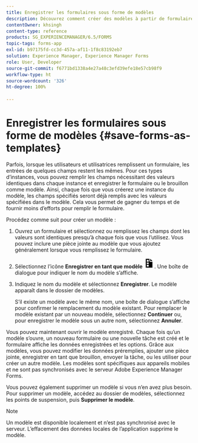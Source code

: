 ```yaml
---
title: Enregistrer les formulaires sous forme de modèles
description: Découvrez comment créer des modèles à partir de formulaires avec des données requises de manière répétée.
contentOwner: khsingh
content-type: reference
products: SG_EXPERIENCEMANAGER/6.5/FORMS
topic-tags: forms-app
exl-id: b97175fd-cc3d-457a-af11-1f8c83192eb7
solution: Experience Manager, Experience Manager Forms
role: User, Developer
source-git-commit: f6771bd1338a4e27a48c3efd39efe18e57cb98f9
workflow-type: ht
source-wordcount: '326'
ht-degree: 100%

---
```


# Enregistrer les formulaires sous forme de modèles {#save-forms-as-templates}

Parfois, lorsque les utilisateurs et utilisatrices remplissent un formulaire, les entrées de quelques champs restent les mêmes. Pour ces types d’instances, vous pouvez remplir les champs nécessitant des valeurs identiques dans chaque instance et enregistrer le formulaire ou le brouillon comme modèle. Ainsi, chaque fois que vous créerez une instance du modèle, les champs spécifiés seront déjà remplis avec les valeurs spécifiées dans le modèle. Cela vous permet de gagner du temps et de fournir moins d’efforts pour remplir le formulaire.

Procédez comme suit pour créer un modèle :

1. Ouvrez un formulaire et sélectionnez ou remplissez les champs dont les valeurs sont identiques presqu’à chaque fois que vous l’utilisez. Vous pouvez inclure une pièce jointe au modèle que vous ajoutez généralement lorsque vous remplissez le formulaire.
1. Sélectionnez l’icône **Enregistrer en tant que modèle** ![save_as_template](assets/save_as_template.png). Une boîte de dialogue pour indiquer le nom du modèle s’affiche.
1. Indiquez le nom du modèle et sélectionnez **Enregistrer**. Le modèle apparaît dans le dossier de modèles.

   S’il existe un modèle avec le même nom, une boîte de dialogue s’affiche pour confirmer le remplacement du modèle existant. Pour remplacer le modèle existant par un nouveau modèle, sélectionnez **Continuer** ou, pour enregistrer le modèle sous un autre nom, sélectionnez **Annuler**.

Vous pouvez maintenant ouvrir le modèle enregistré. Chaque fois qu’un modèle s’ouvre, un nouveau formulaire ou une nouvelle tâche est créé et le formulaire affiche les données enregistrées et les options. Grâce aux modèles, vous pouvez modifier les données préremplies, ajouter une pièce jointe, enregistrer en tant que brouillon, envoyer la tâche, ou les utiliser pour créer un autre modèle. Les modèles sont spécifiques aux appareils mobiles et ne sont pas synchronisés avec le serveur Adobe Experience Manager Forms.

Vous pouvez également supprimer un modèle si vous n’en avez plus besoin. Pour supprimer un modèle, accédez au dossier de modèles, sélectionnez les points de suspension, puis **Supprimer le modèle**.

>[!NOTE]
>
>Un modèle est disponible localement et n’est pas synchronisé avec le serveur. L’effacement des données locales de l’application supprime le modèle.
